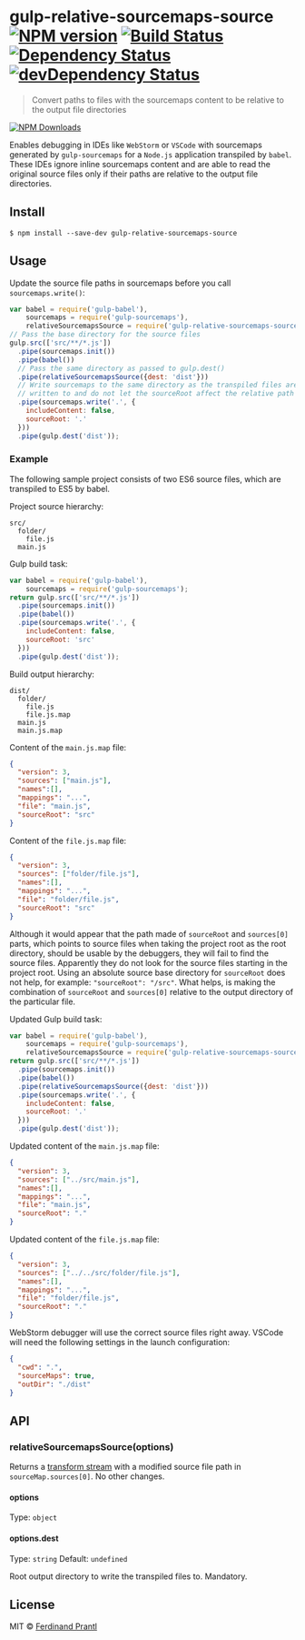 # gulp-relative-sourcemaps-source [![NPM version](https://badge.fury.io/js/gulp-relative-sourcemaps-source.png)](http://badge.fury.io/js/gulp-relative-sourcemaps-source) [![Build Status](https://travis-ci.org/prantlf/gulp-relative-sourcemaps-source.svg?branch=master)](https://travis-ci.org/prantlf/gulp-relative-sourcemaps-source) [![Dependency Status](https://david-dm.org/prantlf/gulp-relative-sourcemaps-source.svg)](https://david-dm.org/prantlf/gulp-relative-sourcemaps-source) [![devDependency Status](https://david-dm.org/prantlf/gulp-relative-sourcemaps-source/dev-status.svg)](https://david-dm.org/prantlf/gulp-relative-sourcemaps-source#info=devDependencies)

> Convert paths to files with the sourcemaps content to be relative to the output file directories

[![NPM Downloads](https://nodei.co/npm/gulp-relative-sourcemaps-source.png?downloads=true&stars=true)](https://www.npmjs.com/package/gulp-relative-sourcemaps-source)

Enables debugging in IDEs like `WebStorm` or `VSCode` with sourcemaps generated by `gulp-sourcemaps` for a `Node.js` application transpiled by `babel`. These IDEs ignore inline sourcemaps content and are able to read the original source files only if their paths are relative to the output file directories.

## Install

```
$ npm install --save-dev gulp-relative-sourcemaps-source
```

## Usage

Update the source file paths in sourcemaps before you call `sourcemaps.write()`:

```js
var babel = require('gulp-babel'),
    sourcemaps = require('gulp-sourcemaps'),
    relativeSourcemapsSource = require('gulp-relative-sourcemaps-source');
// Pass the base directory for the source files
gulp.src(['src/**/*.js'])
  .pipe(sourcemaps.init())
  .pipe(babel())
  // Pass the same directory as passed to gulp.dest()
  .pipe(relativeSourcemapsSource({dest: 'dist'}))
  // Write sourcemaps to the same directory as the transpiled files are
  // written to and do not let the sourceRoot affect the relative path
  .pipe(sourcemaps.write('.', {
    includeContent: false,
    sourceRoot: '.'
  }))
  .pipe(gulp.dest('dist'));
```

### Example

The following sample project consists of two ES6 source files, which are transpiled to ES5 by babel.

Project source hierarchy:

```text
src/
  folder/
    file.js
  main.js
```

Gulp build task:

```js
var babel = require('gulp-babel'),
    sourcemaps = require('gulp-sourcemaps');
return gulp.src(['src/**/*.js'])
  .pipe(sourcemaps.init())
  .pipe(babel())
  .pipe(sourcemaps.write('.', {
    includeContent: false,
    sourceRoot: 'src'
  }))
  .pipe(gulp.dest('dist'));
```

Build output hierarchy:

```text
dist/
  folder/
    file.js
    file.js.map
  main.js
  main.js.map
```

Content of the `main.js.map` file:

```json
{
  "version": 3,
  "sources": ["main.js"],
  "names":[],
  "mappings": "...",
  "file": "main.js",
  "sourceRoot": "src"
}
```

Content of the `file.js.map` file:

```json
{
  "version": 3,
  "sources": ["folder/file.js"],
  "names":[],
  "mappings": "...",
  "file": "folder/file.js",
  "sourceRoot": "src"
}
```

Although it would appear that the path made of `sourceRoot` and `sources[0]` parts, which points to source files when taking the project root as the root directory, should be usable by the debuggers, they will fail to find the source files.  Apparently they do not look for the source files starting in the project root.  Using an absolute source base directory for `sourceRoot` does not help, for example: `"sourceRoot": "/src"`.  What helps, is making the combination of `sourceRoot` and `sources[0]` relative to the output directory of the particular file.

Updated Gulp build task:

```js
var babel = require('gulp-babel'),
    sourcemaps = require('gulp-sourcemaps'),
    relativeSourcemapsSource = require('gulp-relative-sourcemaps-source');
return gulp.src(['src/**/*.js'])
  .pipe(sourcemaps.init())
  .pipe(babel())
  .pipe(relativeSourcemapsSource({dest: 'dist'}))
  .pipe(sourcemaps.write('.', {
    includeContent: false,
    sourceRoot: '.'
  }))
  .pipe(gulp.dest('dist'));
```

Updated content of the `main.js.map` file:

```json
{
  "version": 3,
  "sources": ["../src/main.js"],
  "names":[],
  "mappings": "...",
  "file": "main.js",
  "sourceRoot": "."
}
```

Updated content of the `file.js.map` file:

```json
{
  "version": 3,
  "sources": ["../../src/folder/file.js"],
  "names":[],
  "mappings": "...",
  "file": "folder/file.js",
  "sourceRoot": "."
}
```

WebStorm debugger will use the correct source files right away. VSCode will need the following settings in the launch configuration:

```json
{
  "cwd": ".",
  "sourceMaps": true,
  "outDir": "./dist"
}
```

## API

### relativeSourcemapsSource(options)

Returns a [transform stream](http://nodejs.org/api/stream.html#stream_class_stream_transform) with a modified source file path in `sourceMap.sources[0]`.  No other changes.

#### options

Type: `object`

#### options.dest

Type: `string`
Default: `undefined`

Root output directory to write the transpiled files to.  Mandatory.

## License

MIT © [Ferdinand Prantl](http://prantl.tk)
